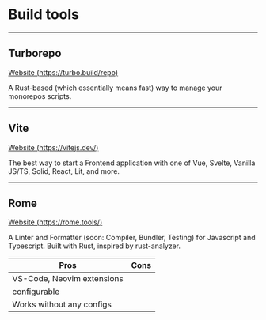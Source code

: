 # Build tools

---

## Turborepo

[Website (https://turbo.build/repo)](https://turbo.build/repo)

A Rust-based (which essentially means fast) way to manage your monorepos scripts.

---

## Vite

[Website (https://vitejs.dev/)](https://vitejs.dev/)

The best way to start a Frontend application with one of Vue, Svelte, Vanilla JS/TS, Solid, React, Lit, and more.

---

## Rome

[Website (https://rome.tools/)](https://rome.tools/)

A Linter and Formatter (soon: Compiler, Bundler, Testing) for Javascript and Typescript. Built with Rust, inspired by rust-analyzer.

| Pros                       | Cons |
| -------------------------- | ---- |
| VS-Code, Neovim extensions |      |
| configurable               |      |
| Works without any configs  |      |

